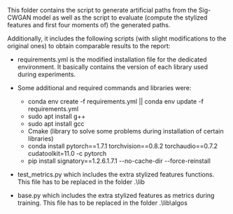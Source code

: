 This folder contains the script to generate artificial paths from the Sig-CWGAN model as well as the script to evaluate (compute the stylized features and first four moments of) the generated paths.

Additionally, it includes the following scripts (with slight modifications to the original ones) to obtain comparable results to the report:
  - requirements.yml is the modified installation file for the dedicated environment. It basically contains the version of each library used during experiments.
  - Some additional and required commands and libraries were:
      - conda env create -f requirements.yml  || conda env update -f requirements.yml
      - sudo apt install g++
      - sudo apt install gcc
      - Cmake (library to solve some problems during installation of certain libraries)
      - conda install pytorch==1.7.1 torchvision==0.8.2 torchaudio==0.7.2 cudatoolkit=11.0 -c pytorch
      - pip install signatory==1.2.6.1.7.1 --no-cache-dir --force-reinstall
    
  - test_metrics.py which includes the extra stylized features functions. This file has to be replaced in the folder .\lib
  - base.py which includes the extra stylized features as metrics during training. This file has to be replaced in the folder .\lib\algos
